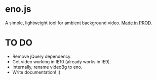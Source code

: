 eno.js
======

A simple, lightweight tool for ambient background video. [Made in PROD](http://www.prod4ever.com).

TO DO
===

* Remove jQuery dependency.
* Get video working in IE10 (already works in IE9).
* Internally, rename videoBg to eno.
* Write documentation! ;)